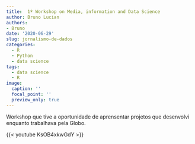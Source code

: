 ```yaml
---
title:  1º Workshop on Media, information and Data Science
author: Bruno Lucian
authors: 
- Bruno
date: '2020-06-29'
slug: jornalismo-de-dados
categories:
  - R
  - Python
  - data science
tags: 
  - data science
  - R
image:
  caption: ''
  focal_point: ''
  preview_only: true  
---
```


Workshop que tive a oportunidade de aprensentar projetos que desenvolvi enquanto trabalhava pela Globo.

{{< youtube KsOB4xkwGdY >}}
